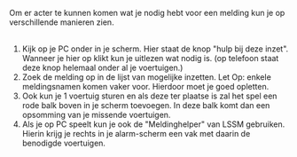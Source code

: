 Om er acter te kunnen komen wat je nodig hebt voor een melding kun je op verschillende manieren zien.<br/>
<br/>
1. Kijk op je PC onder in je scherm. Hier staat de knop "hulp bij deze inzet". Wanneer je hier op klikt kun je uitlezen wat nodig is. (op telefoon staat deze knop helemaal onder al je voertuigen.)
2. Zoek de melding op in de lijst van mogelijke inzetten. Let Op: enkele meldingsnamen komen vaker voor. Hierdoor moet je goed opletten.
3. Ook kun je 1 voertuig sturen en als deze ter plaatse is zal het spel een rode balk boven in je scherm toevoegen. In deze balk komt dan een opsomming van je missende voertuigen.
4. Als je op PC speelt kun je ook de "Meldinghelper" van LSSM gebruiken. Hierin krijg je rechts in je alarm-scherm een vak met daarin de benodigde voertuigen.
<br/>
